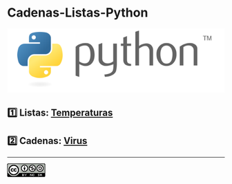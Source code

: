 # Cadenas-Listas-Python
![header.png](https://github.com/kikelopser/Cadenas-Listas-Python/blob/main/Imagenes/header.png)

## :one: Listas: [Temperaturas](https://github.com/kikelopser/tarea-chocolatey/blob/main/Paginas/explicacion.md) 
## :two: Cadenas: [Virus](https://github.com/kikelopser/tarea-chocolatey/blob/main/Paginas/instalacion.md)

-----------------
![LICENCIA](https://github.com/kikelopser/tarea-chocolatey/blob/main/Imagenes/licencia.png)
